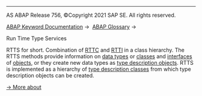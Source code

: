   

* * *

AS ABAP Release 756, ©Copyright 2021 SAP SE. All rights reserved.

[ABAP Keyword Documentation](javascript:call_link\('abenabap.htm'\)) →  [ABAP Glossary](javascript:call_link\('abenabap_glossary.htm'\)) → 

Run Time Type Services

RTTS for short. Combination of [RTTC](javascript:call_link\('abenrun_time_type_creation_glosry.htm'\) "Glossary Entry") and [RTTI](javascript:call_link\('abenrun_time_type_identific_glosry.htm'\) "Glossary Entry") in a class hierarchy. The RTTS methods provide information on [data types](javascript:call_link\('abendata_type_glosry.htm'\) "Glossary Entry") or [classes](javascript:call_link\('abenclass_glosry.htm'\) "Glossary Entry") and [interfaces](javascript:call_link\('abenoo_intf_glosry.htm'\) "Glossary Entry") of [objects](javascript:call_link\('abenobject_glosry.htm'\) "Glossary Entry"), or they create new data types as [type description objects](javascript:call_link\('abentype_object_glosry.htm'\) "Glossary Entry"). RTTS is implemented as a hierarchy of [type description classes](javascript:call_link\('abentype_class_glosry.htm'\) "Glossary Entry") from which type description objects can be created.

[→ More about](javascript:call_link\('abenrtti.htm'\))